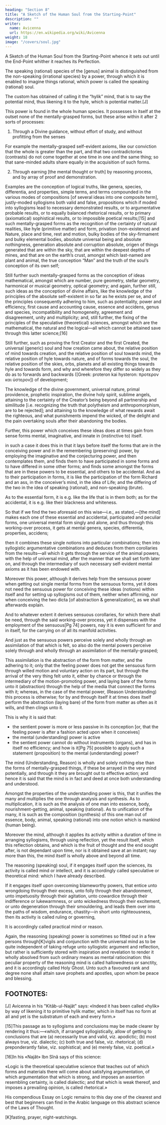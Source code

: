 ```yaml
---
heading: "Section 8"
title: "A Sketch of the Human Soul from the Starting-Point"
description: ""
writer:
  name: Avicenna
  url: https://en.wikipedia.org/wiki/Avicenna
weight: 18
image: "/covers/soul.jpg"
---
```



A Sketch of the Human Soul from the Starting-Point whence it sets out until the End-Point whither it reaches its Perfection.

The speaking (rational) species of the [genus] animal is distinguished from the non-speaking (irrational species) by a power, through which it is enabled to imagine things rational, which power is called the speaking (rational) soul. 

The custom has obtained of calling it the “hylik” mind, that is to say the potential mind, thus likening it to the hyle, which is potential matter.[J] 

This power is found in the whole human species. It possesses in itself at the outset none of the mentally-grasped forms, but these arise within it after 2 sorts of processes: 

1. Through a Divine guidance, without effort of study, and without profitting from the senses

For example the mentally-grasped self-evident axioms, like our conviction that the whole is greater than the part, and that two contradictories (contrasts) do not come together at one time in one and the same thing; so that sane-minded adults share equally in the acquisition of such forms.

2. Through earning [the mental thought or truth] by reasoning process, and by array of proof and demonstration.

Examples are the conception of logical truths, like genera, species, differentia, and properties, simple terms, and terms compounded in the various modes of compositions [of several ideas into one composite term], justly-moded syllogisms both valid and false, propositions which if moded into syllogisms lead to necessary demonstrated results, or to argumentative probable results, or to equally balanced rhetorical results, or to primary (axiomatical) sophistical results, or to impossible poetical results;[15] and such mentally-grasped forms as the recognition of the certainty of natural realities, like hyle (primitive matter) and form, privation (non-existence) and Nature, place and time, rest and motion, bulky bodies of the sky-firmament and bulky elemental bodies, absolute universal being and absolute nothingness, generation absolute and corruption absolute, origen of things generated that are within the sky, that are within the deepest depths of mines, and that are on the earth’s crust, amongst which last-named are plant and animal, the true conception “Man” and the truth of the soul’s conception of its own self; 

Still further such mentally-grasped forms as the conception of ideas mathematical, amongst which are number, pure geometry, stellar geometry, harmonical or musical geometry, optical geometry; and again, further still, such ideas as the conception of divine affairs, like the knowledge of the principles of the absolute self-existent in so far as he exists per se, and of the principles consequently adhering to him, such as potentiality, power and efficiency, first cause and accounting cause, essence and accidens, genus and species, incompatibility and homogeneity, agreement and disagreement, unity and multiplicity; and, still further, the fixing of the principles of the speculative (theoretical) sciences, amongst which are the mathematical, the natural and the logical—all which cannot be attained save through this latter science;[16]

Still further, such as proving the first Creator and the first Created, the universal (generic) soul and how creation came about, the relative position of mind towards creation, and the relative position of soul towards mind, the relative position of hyle towards nature, and of forms towards the soul, the relative position of the skies, orbs, planets and all existing things towards hyle and towards form, and why and wherefore they differ so widely as they do as to forwards and backwards ([Greek: proteron kai hysteron: προτερον και ὑστερον]) of development; 

The knowledge of the divine government, universal nature, primal providence, prophetic inspiration, the divine holy spirit, sublime angels, attaining to the certainty of the Creator’s being beyond all partnership and similitude [i.e. recognizing the truth that polytheism and anthropomorphism, are to be rejected]; and attaining to the knowledge of what rewards await the righteous, and what punishments impend the wicked, of the delight and the pain overtaking souls after their abandoning the bodies.

Further, this power which conceives these ideas does at times gain from sense forms mental, imaginative, and innate in (instinctive to) itself. 

in such a case it does this in that it lays before itself the forms that are in the conceiving power and in the remembering (preserving) power, by employing the imaginative and the conjecturing power, and then contemplates them, and finds them to have participated in some forms and to have differed in some other forms; and finds some amongst the forms that are in these powers to be essential, and others to be accidental. And as to their participation in forms, it is like the participation of the form Richard and an ass, in the conceiver’s mind, in the idea of Life; and the differing of the two in the idea of speaking (rational), and non-speaking (brute).

As to the essential form, it is e.g. like the life that is in them both; as for the accidental, it is e.g. like their blackness and whiteness. 

So that if we find the two aforesaid on this wise—i.e., as stated,—[the mind] makes each one of these essential and accidental, participated and peculiar forms, one universal mental form singly and alone, and thus through this working-over process, it gets at mental genera, species, differentia, properties, accidens; 

then it combines these single notions into particular combinations; then into syllogistic argumentative combinations and deduces from them corollaries from the results—all which it gets through the service of the animal powers, with the help of universal mind, after the manner that we shall set forth later on, and through the intermediary of such necessary self-evident mental axioms as it has been endowed with.

Moreover this power, although it derives help from the sensuous power when getting out single mental forms from the sensuous forms, yet it does not need the sensuous power for conceiving these ideas (notions) within itself and for setting up syllogisms out of them, neither when affirming, nor when conceiving the two dicta [of abstraction & generalization], as we shall afterwards explain.

And to whatever extent it derives sensuous corollaries, for which there shall be need, through the said working-over process, yet it dispenses with the employment of the sensuous[Pg 74] powers, nay it is even sufficient for and in itself, for the carrying on of all its manifold activities. 

And just as the sensuous powers perceive solely and wholly through an assimilation of that which is felt, so also do the mental powers perceive solely through and wholly through an assimilation of the mentally-grasped; 

This assimilation is the abstraction of the form from matter, and the adhering to it; only that the feeling power does not get the sensuous form through willed motion and voluntary action on its part, but through the arrival of the very thing felt unto it, either by chance or through the intermediary of the motion-promoting power, and laying bare of the forms unto it (abstraction) through the help of the media that connect the forms with it; whereas, in the case of the mental power, (Reason Understanding) this process is otherwise; for by and through itself it at times does itself perform the abstraction (laying bare) of the form from matter as often as it wills, and then clings unto it. 

This is why it is said that:
- the sentient power is more or less passive in its conception [or, that the feeling power is after a fashion acted upon when it conceives]
- the mental (understanding) power is active
- the sentient power cannot do without instruments (organs), and has in itself no efficiency; and how is it[Pg 75] possible to apply such a statement (proposition) to the mental (understanding) power?

The mind (Understanding, Reason) is wholly and solely nothing else than the forms of mentally-grasped things, if these be arrayed in the very mind potentially, and through it they are brought out to effective action; and hence it is said that the mind is in fact and deed at once both understanding and understood. 

Amongst the properties of the understanding power is this, that it unifies the many and multiplies the one through analysis and synthesis. As to multiplication, it is such as the analysis of one man into essence, body, nourishment-getting, animal, speaking (rational). As to unification of the many, it is such as the composition (synthesis) of this one man out of essence, body, animal, speaking (rational) into one notion which is mankind (human being).

Moreover the mind, although it applies its activity within a duration of time in arranging syllogisms, through using reflection, yet the result itself, which this reflection obtains, and which is the fruit of thought and the end sought after, is not dependant upon time, nor is it obtained save at an instant; nay more than this, the mind itself is wholly above and beyond all time.

The reasoning (speaking) soul, if it engages itself upon the sciences, its activity is called mind or intellect, and it is accordingly called speculative or theoretical mind: which I have already described.

If it engages itself upon overcoming blameworthy powers, that entice unto wrongdoing through their excess, unto folly through their abandonment, unto impetuosity through their agitation, unto cowardice through their indifference or lukewarmness, or unto wickedness through their excitement, or unto degeneration through their smouldering, and leads them over into the paths of wisdom, endurance, chastity—in short unto righteousness, then its activity is called ruling or governing, 

It is accordingly called practical mind or reason. 

Again, the reasoning (speaking) power is sometimes so fitted out in a few persons through[K]vigils and conjunction with the universal mind as to be quite independent of taking refuge unto syllogistic argument and reflection, but rather is sufficiently stored with inspiration and revelation to render it wholly absolved from such ordinary means as mental ratiocination: this peculiar property of the reasoning mind is called hallowedness or sanctity, and it is accordingly called Holy Ghost. Unto such a favoured rank and degree none shall attain save prophets and apostles, upon whom be peace and blessing.


## FOOTNOTES:

[J] Avicenna in his "Kitâb-ul-Najât" says: «Indeed it has been called «hylik» by way of likening it to primitive hylik matter, which in itself has no form at all and yet is the substratum of each and every form.»

[15]This passage as to syllogisms and conclusions may be made clearer by rendering it thus:—«which, if arranged syllogistically, allow of getting to conclusions that are (a) necessarily true and valid, viz. apodictic; (b) most always true, viz. dialectic; (c) both true and false, viz. rhetorical; (d) preponderantly false, viz. sophistical; and (e) merely false, viz. poetical.»

[16]In his «Najât» Ibn Sînâ says of this science:

«Logic is the theoretical speculative science that teaches out of which forms and materials there will come about satisfying argumentation, of which argumentation that which is strong, and imposes an assertion resembling certainty, is called dialectic; and that which is weak thereof, and imposes a prevailing opinion, is called rhetorical.»

His compendious Essay on Logic remains to this day one of the clearest and best that beginners can find in the Arabic language on this abstract science of the Laws of Thought.

[K]fasting, prayer, night-watchings.
